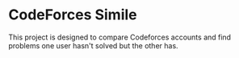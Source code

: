 # CodeForces Simile
This project is designed to compare Codeforces accounts and find problems one user hasn't solved but the other has.
